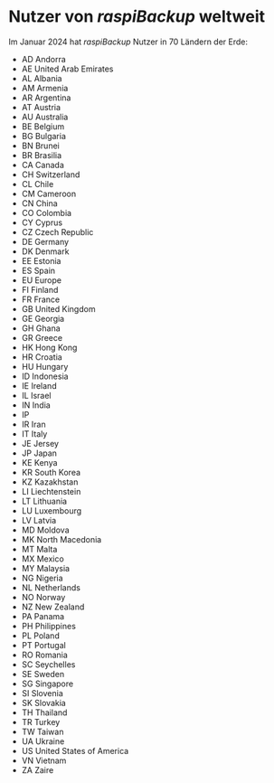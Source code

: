 # Nutzer von *raspiBackup* weltweit

Im Januar 2024 hat *raspiBackup* Nutzer in 70 Ländern der Erde:

- AD Andorra
- AE United Arab Emirates
- AL Albania
- AM Armenia
- AR Argentina
- AT Austria
- AU Australia
- BE Belgium
- BG Bulgaria
- BN Brunei
- BR Brasilia
- CA Canada
- CH Switzerland
- CL Chile
- CM Cameroon
- CN China
- CO Colombia
- CY Cyprus
- CZ Czech Republic
- DE Germany
- DK Denmark
- EE Estonia
- ES Spain
- EU Europe
- FI Finland
- FR France
- GB United Kingdom
- GE Georgia
- GH Ghana
- GR Greece
- HK Hong Kong
- HR Croatia
- HU Hungary
- ID Indonesia
- IE Ireland
- IL Israel
- IN India
- IP
- IR Iran
- IT Italy
- JE Jersey
- JP Japan
- KE Kenya
- KR South Korea
- KZ Kazakhstan
- LI Liechtenstein
- LT Lithuania
- LU Luxembourg
- LV Latvia
- MD Moldova
- MK North Macedonia
- MT Malta
- MX Mexico
- MY Malaysia
- NG Nigeria
- NL Netherlands
- NO Norway
- NZ New Zealand
- PA Panama
- PH Philippines
- PL Poland
- PT Portugal
- RO Romania
- SC Seychelles
- SE Sweden
- SG Singapore
- SI Slovenia
- SK Slovakia
- TH Thailand
- TR Turkey
- TW Taiwan
- UA Ukraine
- US United States of America
- VN Vietnam
- ZA Zaire

[.status]: rft
[.source]: https://www.linux-tips-and-tricks.de/de/raspibackupcategoried/546-raspibackup-benutzer-aus-aller-welt
[.source]: https://www.linux-tips-and-tricks.de/en/raspibackupcategorye/547-raspibackup-list-of-countries-raspibackup-is-used-in-the-world

